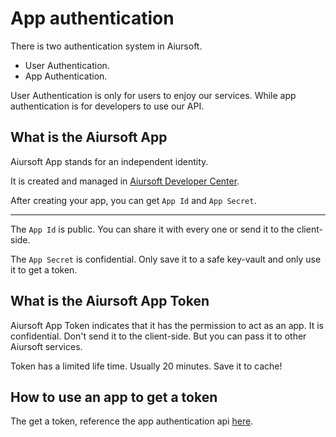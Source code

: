 # App authentication

There is two authentication system in Aiursoft.

* User Authentication.
* App Authentication.

User Authentication is only for users to enjoy our services. While app authentication is for developers to use our API.

## What is the Aiursoft App

Aiursoft App stands for an independent identity.

It is created and managed in [Aiursoft Developer Center](https://developer.aiursoft.com). 

After creating your app, you can get `App Id` and `App Secret`.

--------

The `App Id` is public. You can share it with every one or send it to the client-side.

The `App Secret` is confidential. Only save it to a safe key-vault and only use it to get a token.

## What is the Aiursoft App Token

Aiursoft App Token indicates that it has the permission to act as an app. It is confidential. Don't send it to the client-side. But you can pass it to other Aiursoft services.

Token has a limited life time. Usually 20 minutes. Save it to cache!

## How to use an app to get a token

The get a token, reference the app authentication api [here](./API.md).